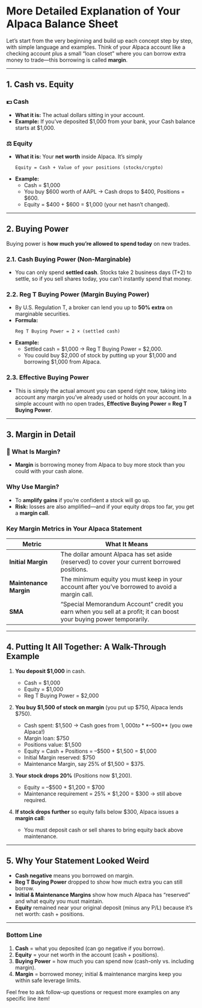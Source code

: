 
# More Detailed Explanation of Your Alpaca Balance Sheet

Let’s start from the very beginning and build up each concept step by step, with simple language and examples. Think of your Alpaca account like a checking account plus a small “loan closet” where you can borrow extra money to trade—this borrowing is called **margin**.

---

## 1. Cash vs. Equity

### 💵 Cash
- **What it is:** The actual dollars sitting in your account.  
- **Example:** If you’ve deposited $1,000 from your bank, your Cash balance starts at $1,000.

### ⚖️ Equity
- **What it is:** Your **net worth** inside Alpaca. It’s simply  
  ```
  Equity = Cash + Value of your positions (stocks/crypto)
  ```
- **Example:**
  - Cash = $1,000  
  - You buy $600 worth of AAPL → Cash drops to $400, Positions = $600.  
  - Equity = $400 + $600 = $1,000 (your net hasn’t changed).

---

## 2. Buying Power

Buying power is **how much you’re allowed to spend today** on new trades.

### 2.1. Cash Buying Power (Non-Marginable)
- You can only spend **settled cash**. Stocks take 2 business days (T+2) to settle, so if you sell shares today, you can’t instantly spend that money.

### 2.2. Reg T Buying Power (Margin Buying Power)
- By U.S. Regulation T, a broker can lend you up to **50% extra** on marginable securities.
- **Formula:**
  ```
  Reg T Buying Power = 2 × (settled cash)
  ```
- **Example:**
  - Settled cash = $1,000 → Reg T Buying Power = $2,000.  
  - You could buy $2,000 of stock by putting up your $1,000 and borrowing $1,000 from Alpaca.

### 2.3. Effective Buying Power
- This is simply the actual amount you can spend right now, taking into account any margin you’ve already used or holds on your account. In a simple account with no open trades, **Effective Buying Power = Reg T Buying Power**.

---

## 3. Margin in Detail

### 🤝 What Is Margin?
- **Margin** is borrowing money from Alpaca to buy more stock than you could with your cash alone.

### Why Use Margin?
- To **amplify gains** if you’re confident a stock will go up.  
- **Risk:** losses are also amplified—and if your equity drops too far, you get a **margin call**.

### Key Margin Metrics in Your Alpaca Statement

| Metric                | What It Means                                                                                   |
|-----------------------|--------------------------------------------------------------------------------------------------|
| **Initial Margin**    | The dollar amount Alpaca has set aside (reserved) to cover your current borrowed positions.     |
| **Maintenance Margin**| The minimum equity you must keep in your account after you’ve borrowed to avoid a margin call.   |
| **SMA**               | “Special Memorandum Account” credit you earn when you sell at a profit; it can boost your buying power temporarily. |

---

## 4. Putting It All Together: A Walk-Through Example

1. **You deposit $1,000** in cash.  
   - Cash = $1,000  
   - Equity = $1,000  
   - Reg T Buying Power = $2,000  

2. **You buy $1,500 of stock on margin** (you put up $750, Alpaca lends $750).  
   - Cash spent: $1,500 → Cash goes from $1,000 to **–$500** (you owe Alpaca!)  
   - Margin loan: $750  
   - Positions value: $1,500  
   - Equity = Cash + Positions = –$500 + $1,500 = $1,000  
   - Initial Margin reserved: $750  
   - Maintenance Margin, say 25% of $1,500 = $375.

3. **Your stock drops 20%** (Positions now $1,200).  
   - Equity = –$500 + $1,200 = $700  
   - Maintenance requirement = 25% × $1,200 = $300 → still above required.

4. **If stock drops further** so equity falls below $300, Alpaca issues a **margin call**:  
   - You must deposit cash or sell shares to bring equity back above maintenance.

---

## 5. Why Your Statement Looked Weird

- **Cash negative** means you borrowed on margin.  
- **Reg T Buying Power** dropped to show how much extra you can still borrow.  
- **Initial & Maintenance Margins** show how much Alpaca has “reserved” and what equity you must maintain.  
- **Equity** remained near your original deposit (minus any P/L) because it’s net worth: cash + positions.

---

### Bottom Line

1. **Cash** = what you deposited (can go negative if you borrow).  
2. **Equity** = your net worth in the account (cash + positions).  
3. **Buying Power** = how much you can spend now (cash-only vs. including margin).  
4. **Margin** = borrowed money; initial & maintenance margins keep you within safe leverage limits.

Feel free to ask follow-up questions or request more examples on any specific line item!
